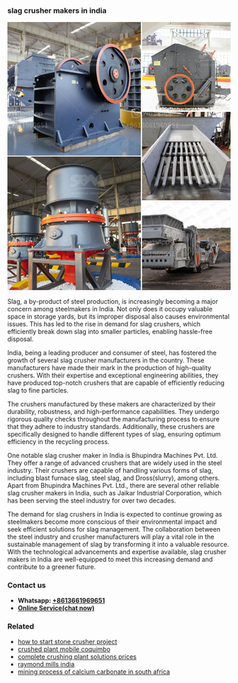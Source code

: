 <h3>slag crusher makers in india</h3><img src='1704857068.jpg' alt=''><p>Slag, a by-product of steel production, is increasingly becoming a major concern among steelmakers in India. Not only does it occupy valuable space in storage yards, but its improper disposal also causes environmental issues. This has led to the rise in demand for slag crushers, which efficiently break down slag into smaller particles, enabling hassle-free disposal.</p><p>India, being a leading producer and consumer of steel, has fostered the growth of several slag crusher manufacturers in the country. These manufacturers have made their mark in the production of high-quality crushers. With their expertise and exceptional engineering abilities, they have produced top-notch crushers that are capable of efficiently reducing slag to fine particles.</p><p>The crushers manufactured by these makers are characterized by their durability, robustness, and high-performance capabilities. They undergo rigorous quality checks throughout the manufacturing process to ensure that they adhere to industry standards. Additionally, these crushers are specifically designed to handle different types of slag, ensuring optimum efficiency in the recycling process.</p><p>One notable slag crusher maker in India is Bhupindra Machines Pvt. Ltd. They offer a range of advanced crushers that are widely used in the steel industry. Their crushers are capable of handling various forms of slag, including blast furnace slag, steel slag, and Dross(slurry), among others. Apart from Bhupindra Machines Pvt. Ltd., there are several other reliable slag crusher makers in India, such as Jaikar Industrial Corporation, which has been serving the steel industry for over two decades.</p><p>The demand for slag crushers in India is expected to continue growing as steelmakers become more conscious of their environmental impact and seek efficient solutions for slag management. The collaboration between the steel industry and crusher manufacturers will play a vital role in the sustainable management of slag by transforming it into a valuable resource. With the technological advancements and expertise available, slag crusher makers in India are well-equipped to meet this increasing demand and contribute to a greener future.</p><h3>Contact us</h3><ul><li><strong>Whatsapp:&nbsp;<a href="https://wa.me/8613661969651">+8613661969651</a></strong></li><li><a href="https://swt.shibang-china.com/?git&amp;zhl&amp;slag crusher makers in india"><strong>Online Service(chat now)</strong></a></li></ul><h3>Related</h3><ul><li><a href='how to start stone crusher project.md'>how to start stone crusher project</a></li><li><a href='crushed plant mobile coquimbo.md'>crushed plant mobile coquimbo</a></li><li><a href='complete crushing plant solutions prices.md'>complete crushing plant solutions prices</a></li><li><a href='raymond mills india.md'>raymond mills india</a></li><li><a href='mining process of calcium carbonate in south africa.md'>mining process of calcium carbonate in south africa</a></li></ul>
